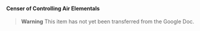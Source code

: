 #### Censer of Controlling Air Elementals

> **Warning**
> This item has not yet been transferred from the Google Doc.
